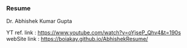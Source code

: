 ### Resume
Dr. Abhishek Kumar Gupta

YT ref. link : https://www.youtube.com/watch?v=oYjseP_Qhv4&t=190s
webSite link : https://boiakay.github.io/AbhishekResume/

